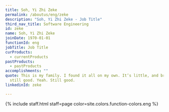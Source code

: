 ```yaml
---
title: Soh, Yi Zhi Zeke
permalink: /aboutus/eng/zeke
description: "Soh, Yi Zhi Zeke - Job Title"
third_nav_title: Software Engineering
id: zeke
name: Soh, Yi Zhi Zeke
joinDate: 1970-01-01
functionId: eng
jobTitle: Job Title
curProducts:
  - currentProducts
pastProducts:
  - pastProducts
accomplishments: ""
quote: This is my family. I found it all on my own. It’s little, and broken, but
  still good. Yeah. Still good.
linkedinId: zeke

---
```


{% include staff.html staff=page color=site.colors.function-colors.eng %}
